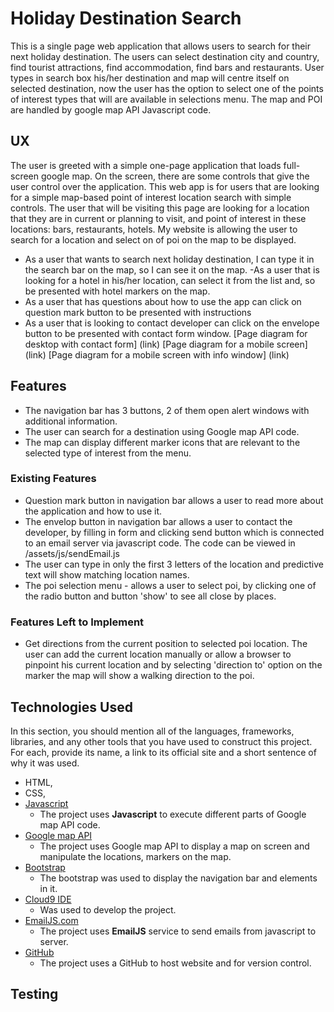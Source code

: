 # Holiday Destination Search

This is a single page web application that allows users to search for their next holiday destination. The users can select destination city and country, find tourist attractions, find accommodation, find bars and restaurants.
User types in search box his/her destination and map will centre itself on selected destination, now the user has the option to select one of the points of interest types that will are available in selections menu.
The map and POI are handled by google map API Javascript code.

 
## UX
 The user is greeted with a simple one-page application that loads full-screen google map. On the screen, there are some controls that give the user control over the application. 
This web app is for users that are looking for a simple map-based point of interest location search with simple controls. The user that will be visiting this page are looking for a location that they are in current or planning to visit, and point of interest in these locations: bars, restaurants, hotels. 
My website is allowing the user to search for a location and select on of poi on the map to be displayed. 
- As a user that wants to search next holiday destination, I can type it in the search bar on the map, so I can see it on the map. 
-As a user that is looking for a hotel in his/her location, can select it from the list and, so be presented with hotel markers on the map. 
- As a user that has questions about how to use the app can click on question mark button to be presented with instructions
- As a user that is looking to contact developer can click on the envelope button to be presented with contact form window.
[Page diagram for desktop with contact form] (link)
[Page diagram for a mobile screen] (link)
[Page diagram for a mobile screen with info window] (link)

## Features
- The navigation bar has 3 buttons, 2 of them open alert windows with additional information.
- The user can search for a destination using Google map API code.
- The map can display different marker icons that are relevant to the selected type of interest from the menu.  

### Existing Features
- Question mark button in navigation bar allows a user to read more about the application and how to use it.
- The envelop button in navigation bar allows a user to contact the developer, by filling in form and clicking send button which is connected to an email server via javascript code. The code can be viewed in /assets/js/sendEmail.js
- The user can type in only the first 3 letters of the location and predictive text will show matching location names.
- The poi selection menu - allows a user to select poi, by clicking one of the radio button and button 'show' to see all close by places. 

### Features Left to Implement
- Get directions from the current position to selected poi location. The user can add the current location manually or allow a browser to pinpoint his current location and by selecting 'direction to' option on the marker the map will show a walking direction to the poi.  

## Technologies Used

In this section, you should mention all of the languages, frameworks, libraries, and any other tools that you have used to construct this project. For each, provide its name, a link to its official site and a short sentence of why it was used.
- HTML, 
- CSS,
- [Javascript](https://www.javascript.com/)
    - The project uses **Javascript** to execute different parts of Google map API code.
- [Google map API](https://cloud.google.com/maps-platform/)
    - The project uses Google map API to display a map on screen and manipulate the locations, markers on the map.
- [Bootstrap](http://getbootstrap.com/docs/3.3/)
    - The bootstrap was used to display the navigation bar and elements in it.
- [Cloud9 IDE](https://aws.amazon.com/cloud9/)
    - Was used to develop the project.
- [EmailJS.com](https://www.emailjs.com/)
    - The project uses **EmailJS** service to send emails from javascript to server. 
- [GitHub](https://github.com)
    - The project uses a GitHub to host website and for version control. 
    
## Testing